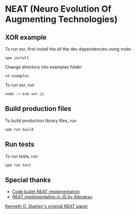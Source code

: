 # NEAT (Neuro Evolution Of Augmenting Technologies)

## XOR example
To run xor, first install the all the dev dependencies using node. 
```
npm install
```
Change directory into examples folder
```
cd examples
```
To run xor, run
```
node -r esm xor.js
```

## Build production files
To build production library files, run
```
npm run build
```

## Run tests
To run tests, run
```
npm run test
```

## Special thanks
- [Code bullet NEAT implementation](https://github.com/Code-Bullet/NEAT-Template-JavaScript)
- [NEAT implementation in JS by Alenaksu](https://github.com/alenaksu/neatjs)

[Kenneth O. Stanley's original NEAT paper](http://nn.cs.utexas.edu/downloads/papers/stanley.ec02.pdf)
